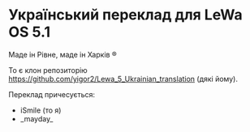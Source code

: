 Український переклад для LeWa OS 5.1
================

Маде ін Рівне, маде ін Харків ®

То є клон репозиторію https://github.com/yigor2/Lewa_5_Ukrainian_translation (дякі йому).

Переклад причесується:
- iSmile (то я)
- \_mayday_
